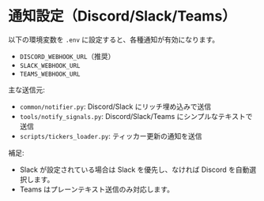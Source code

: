 # 通知設定（Discord/Slack/Teams）

以下の環境変数を `.env` に設定すると、各種通知が有効になります。

- `DISCORD_WEBHOOK_URL`（推奨）
- `SLACK_WEBHOOK_URL`
- `TEAMS_WEBHOOK_URL`

主な送信元:

- `common/notifier.py`: Discord/Slack にリッチ埋め込みで送信
- `tools/notify_signals.py`: Discord/Slack/Teams にシンプルなテキストで送信
- `scripts/tickers_loader.py`: ティッカー更新の通知を送信

補足:

- Slack が設定されている場合は Slack を優先し、なければ Discord を自動選択します。
- Teams はプレーンテキスト送信のみ対応します。
